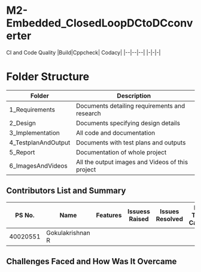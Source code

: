 # M2-Embedded_ClosedLoopDCtoDCconverter

CI and Code Quality
|Build|Cppcheck|	Codacy|
|--|--|--|
|-|-|-|

# Folder Structure
|Folder|	Description|
|--|--|
1_Requirements|	Documents detailing requirements and research
2_Design|	Documents specifying design details
3_Implementation|	All code and documentation
4_TestplanAndOutput|	Documents with test plans and outputs
5_Report|	Documentation of whole project
6_ImagesAndVideos|	All the output images and Videos of this project


## Contributors List and Summary
|PS No.|	Name|	Features|	Issuess Raised|	Issues Resolved|	No Test Cases|	Test Case Pass|
|--|--|--|--|--|--|--|
40020551|	Gokulakrishnan R  

## Challenges Faced and How Was It Overcame
